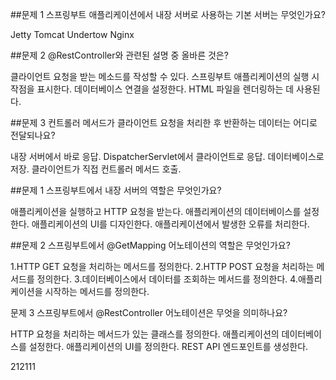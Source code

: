


##문제 1
스프링부트 애플리케이션에서 내장 서버로 사용하는 기본 서버는 무엇인가요?

Jetty
Tomcat
Undertow
Nginx

##문제 2
@RestController와 관련된 설명 중 올바른 것은?

클라이언트 요청을 받는 메소드를 작성할 수 있다.
스프링부트 애플리케이션의 실행 시작점을 표시한다.
데이터베이스 연결을 설정한다.
HTML 파일을 렌더링하는 데 사용된다.

##문제 3
컨트롤러 메서드가 클라이언트 요청을 처리한 후 반환하는 데이터는 어디로 전달되나요?

내장 서버에서 바로 응답.
DispatcherServlet에서 클라이언트로 응답.
데이터베이스로 저장.
클라이언트가 직접 컨트롤러 메서드 호출.

##문제 1
스프링부트에서 내장 서버의 역할은 무엇인가요?

애플리케이션을 실행하고 HTTP 요청을 받는다.
애플리케이션의 데이터베이스를 설정한다.
애플리케이션의 UI를 디자인한다.
애플리케이션에서 발생한 오류를 처리한다.

##문제 2
스프링부트에서 @GetMapping 어노테이션의 역할은 무엇인가요?

1.HTTP GET 요청을 처리하는 메서드를 정의한다.
2.HTTP POST 요청을 처리하는 메서드를 정의한다.
3.데이터베이스에서 데이터를 조회하는 메서드를 정의한다.
4.애플리케이션을 시작하는 메서드를 정의한다.

문제 3
스프링부트에서 @RestController 어노테이션은 무엇을 의미하나요?

HTTP 요청을 처리하는 메서드가 있는 클래스를 정의한다.
애플리케이션의 데이터베이스를 설정한다.
애플리케이션의 UI를 정의한다.
REST API 엔드포인트를 생성한다.

212111
